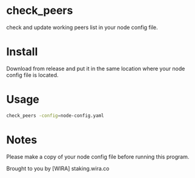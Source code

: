 # check_peers
check and update working peers list in your node config file.

# Install
Download from release and put it in the same location where your node config file is located.

# Usage

```bash
check_peers -config=node-config.yaml
```

# Notes
Please make a copy of your node config file before running this program.

Brought to you by [WIRA] staking.wira.co
